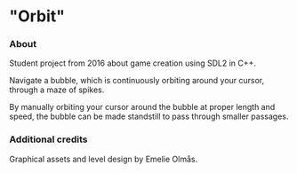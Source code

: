 # "Orbit"
### About
Student project from 2016 about game creation using SDL2 in C++.

Navigate a bubble, which is continuously orbiting around your cursor, through a maze of spikes.

By manually orbiting your cursor around the bubble at proper length and speed, the bubble can be made standstill to pass through smaller passages.
### Additional credits
Graphical assets and level design by Emelie Olmås.
